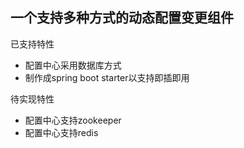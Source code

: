 ## 一个支持多种方式的动态配置变更组件

已支持特性
- 配置中心采用数据库方式
- 制作成spring boot starter以支持即插即用


待实现特性
- 配置中心支持zookeeper
- 配置中心支持redis
